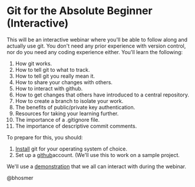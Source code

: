 # Git for the Absolute Beginner (Interactive)

This will be an interactive webinar where you'll be able to follow along and actually use git. You don't need any prior experience with version control, nor do you need any coding experience either. You'll learn the following:

1. How git works.
2. How to tell git to what to track.
3. How to tell git you really mean it.
4. How to share your changes with others.
5. How to interact with github.
6. How to get changes that others have introduced to a central repository.
7. How to create a branch to isolate your work.
8. The benefits of public/private key authentication.
9. Resources for taking your learning further.
10. The importance of a .gitignore file.
11. The importance of descriptive commit comments.

To prepare for this, you should:

1. [Install](http://git-scm.com/download) git for your operating system of choice.
2. Set up a [github](https://github.com/join)account. (We'll use this to work on a sample project.

We'll use a [demonstration](https://github.com/benhosmer/git-for-absolute-beginners) that we all can interact with during the webinar.

@bhosmer
